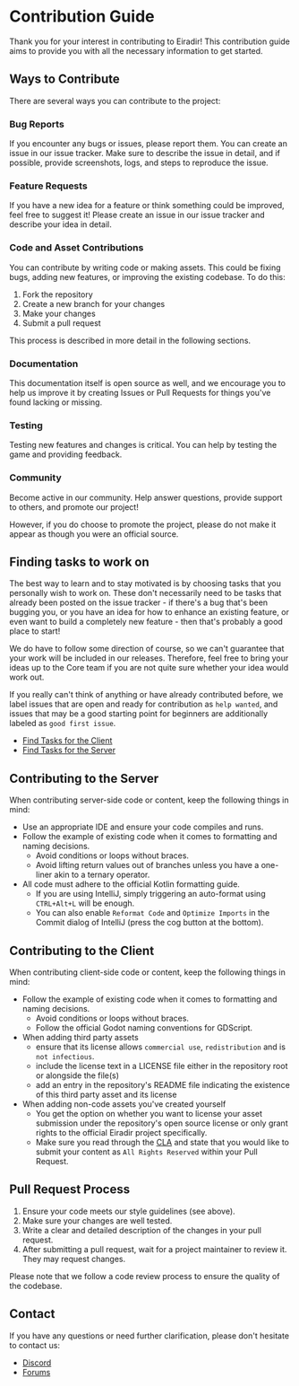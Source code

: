 # Contribution Guide

Thank you for your interest in contributing to Eiradir! This contribution guide aims to provide you with all the necessary information to get started.

## Ways to Contribute

There are several ways you can contribute to the project:

### Bug Reports

If you encounter any bugs or issues, please report them. You can create an issue in our issue tracker. Make sure to describe the issue in detail, and if possible, provide screenshots, logs, and steps to reproduce the issue.

### Feature Requests

If you have a new idea for a feature or think something could be improved, feel free to suggest it! Please create an issue in our issue tracker and describe your idea in detail.

### Code and Asset Contributions

You can contribute by writing code or making assets. This could be fixing bugs, adding new features, or improving the existing codebase. To do this:

1. Fork the repository
2. Create a new branch for your changes
3. Make your changes
4. Submit a pull request

This process is described in more detail in the following sections.

### Documentation

This documentation itself is open source as well, and we encourage you to help us improve it by creating Issues or Pull Requests for things you've found lacking or missing.

### Testing

Testing new features and changes is critical. You can help by testing the game and providing feedback.

### Community

Become active in our community. Help answer questions, provide support to others, and promote our project!

However, if you do choose to promote the project, please do not make it appear as though you were an official source.

## Finding tasks to work on

The best way to learn and to stay motivated is by choosing tasks that you personally wish to work on. 
These don't necessarily need to be tasks that already been posted on the issue tracker - 
if there's a bug that's been bugging you, or you have an idea for how to enhance an existing feature, or even want to build a completely new feature - then that's probably a good place to start!

We do have to follow some direction of course, so we can't guarantee that your work will be included in our releases. Therefore, feel free to bring your ideas up to the Core team if you are not quite sure whether your idea would work out.

If you really can't think of anything or have already contributed before, we label issues that are open and ready for contribution as `help wanted`, 
and issues that may be a good starting point for beginners are additionally labeled as `good first issue`.

- [Find Tasks for the Client](https://github.com/Eiradir/eiradir-client/issues?q=is%3Aopen+is%3Aissue+label%3A%22help+wanted%22)
- [Find Tasks for the Server](https://github.com/Eiradir/eiradir-server/issues?q=is%3Aopen+is%3Aissue+label%3A%22help+wanted%22)

## Contributing to the Server

When contributing server-side code or content, keep the following things in mind:

- Use an appropriate IDE and ensure your code compiles and runs.
- Follow the example of existing code when it comes to formatting and naming decisions.
  - Avoid conditions or loops without braces.
  - Avoid lifting return values out of branches unless you have a one-liner akin to a ternary operator.
- All code must adhere to the official Kotlin formatting guide.
  - If you are using IntelliJ, simply triggering an auto-format using `CTRL+Alt+L` will be enough.
  - You can also enable `Reformat Code` and `Optimize Imports` in the Commit dialog of IntelliJ (press the cog button at the bottom).

## Contributing to the Client

When contributing client-side code or content, keep the following things in mind:

- Follow the example of existing code when it comes to formatting and naming decisions.
  - Avoid conditions or loops without braces.
  - Follow the official Godot naming conventions for GDScript.
- When adding third party assets
  - ensure that its license allows `commercial use`, `redistribution` and is `not infectious`.
  - include the license text in a LICENSE file either in the repository root or alongside the file(s)
  - add an entry in the repository's README file indicating the existence of this third party asset and its license
- When adding non-code assets you've created yourself
  - You get the option on whether you want to license your asset submission under the repository's open source license or only grant rights to the official Eiradir project specifically.
  - Make sure you read through the [CLA](https://gist.github.com/BlayTheNinth/cdf103e092aa98abd7a15b7781c007c9) and state that you would like to submit your content as `All Rights Reserved` within your Pull Request.

## Pull Request Process

1. Ensure your code meets our style guidelines (see above).
2. Make sure your changes are well tested.
3. Write a clear and detailed description of the changes in your pull request.
4. After submitting a pull request, wait for a project maintainer to review it. They may request changes.

Please note that we follow a code review process to ensure the quality of the codebase.

## Contact

If you have any questions or need further clarification, please don't hesitate to contact us:

- [Discord](https://discord.gg/BsDu2JB)
- [Forums](https://forum.eiradir.net)
